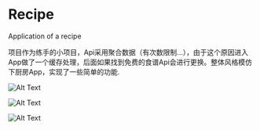# Recipe
Application of a recipe

项目作为练手的小项目，Api采用聚合数据（有次数限制...），由于这个原因进入App做了一个缓存处理，后面如果找到免费的食谱Api会进行更换。整体风格模仿下厨房App，实现了一些简单的功能.

![Alt Text](https://raw.githubusercontent.com/zhangluya/Recipe/master/png/home.png)

![Alt Text](https://raw.githubusercontent.com/zhangluya/Recipe/master/png/details.png)

![Alt Text](https://raw.githubusercontent.com/zhangluya/Recipe/master/png/step.png)
